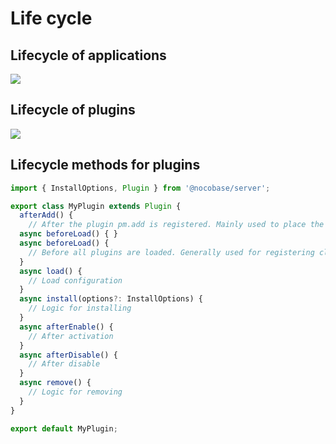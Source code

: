 # Life cycle

## Lifecycle of applications

<img src="./index/app-flow.svg" style="max-width: 380px;" />

## Lifecycle of plugins

<img src="./index/pm-flow.svg" style="max-width: 600px;" />

## Lifecycle methods for plugins

```ts
import { InstallOptions, Plugin } from '@nocobase/server';

export class MyPlugin extends Plugin {
  afterAdd() {
    // After the plugin pm.add is registered. Mainly used to place the app.beforeLoad event.
  async beforeLoad() { }
  async beforeLoad() {
    // Before all plugins are loaded. Generally used for registering classes and event listeners
  }
  async load() {
    // Load configuration
  }
  async install(options?: InstallOptions) {
    // Logic for installing
  }
  async afterEnable() {
    // After activation
  }
  async afterDisable() {
    // After disable
  }
  async remove() {
    // Logic for removing
  }
}

export default MyPlugin;
```

